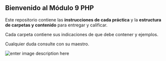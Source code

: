## Bienvenido al Módulo 9 PHP

Este repositorio contiene las **instrucciones de cada práctica** y la **estructura de carpetas y contenido** para entregar y calificar.

Cada carpeta contiene sus indicaciones de que debe contener y ejemplos.

Cualquier duda consulte con su maestro.

![enter image description here](https://lh3.googleusercontent.com/7JVRSadSHTuAW0CZxQwGoww2ryXo23n4TWxv7WEejaUTW8Wk3E_dCKEWXiI5lsO334xfpU0KYNgQ)
